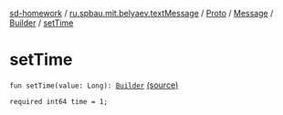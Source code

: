 [sd-homework](../../../../index.md) / [ru.spbau.mit.belyaev.textMessage](../../../index.md) / [Proto](../../index.md) / [Message](../index.md) / [Builder](index.md) / [setTime](.)

# setTime

`fun setTime(value: Long): `[`Builder`](index.md) [(source)](https://github.com/StasBel/sd-homework/blob/InstantMessenger/src/main/kotlin/ru/spbau/mit/belyaev/textMessage/Proto.java#L567)

`required int64 time = 1;`

